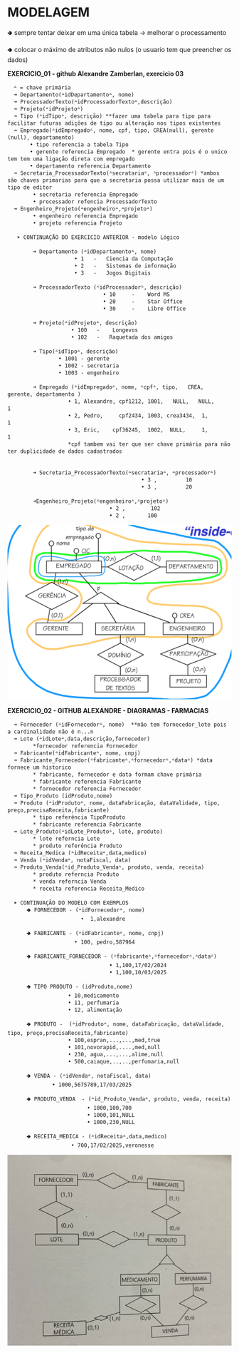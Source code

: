 # MODELAGEM

🢂 sempre tentar deixar em uma única tabela -> melhorar o processamento

🢂 colocar o máximo de atributos não nulos (o usuario tem que preencher os dados)
  
**EXERCICIO_01 - github Alexandre Zamberlan, exercicio 03**
      
      ᐞ = chave primária
      ➜ Departamento(ᐞidDepartamentoᐞ, nome)
      ➜ ProcessadorTexto(ᐞidProcessadorTextoᐞ,descrição)
      ➜ Projeto(ᐞidProjetoᐞ)
      ➜ Tipo (ᐞidTipoᐞ, descrição) **fazer uma tabela para tipo para facilitar futuras adiçôes de tipo ou alteração nos tipos existentes
      ➜ Empregado(ᐞidEmpregadoᐞ, nome, cpf, tipo, CREA(null), gerente (null), departamento)  
           • tipo referencia a tabela Tipo
           • gerente referencia Empregado  * gerente entra pois é o unico tem tem uma ligação direta com empregado
           • departamento referencia Departamento
      ➜ Secretaria_ProcessadorTexto(ᐞsecratariaᐞ, ᐞprocessadorᐞ) *ambos são chaves primarias para que a secretaria possa utilizar mais de um tipo de editor
            • secretaria referencia Empregado
            • processador refencia ProcessadorTexto
      ➜ Engenheiro_Projeto(ᐞengenheiroᐞ,ᐞprojetoᐞ)
            • engenheiro referencia Empregado
            • projeto referencia Projeto

       ➤ CONTINUAÇÃO DO EXERCICIO ANTERIOR - modelo Lógico
   
            ➜ Departamento (ᐞidDepartamentoᐞ, nome)
                         • 1   -   Ciencia da Computação
                         • 2   -   Sistemas de informação
                         • 3   -   Jogos Digitais

            ➜ ProcessadorTexto (ᐞidProcessadorᐞ, descrição)
                                  • 10     -    Word MS
                                  • 20     -    Star Office
                                  • 30     -    Libre Office

            ➜ Projeto(ᐞidProjetoᐞ, descrição)
                        • 100   -    Longevos
                        • 102   -   Raquetada dos amigos

            ➜ Tipo(ᐞidTipoᐞ, descrição)
                    • 1001 - gerente
                    • 1002 - secretaria
                    • 1003 - engenheiro

            ➜ Empregado (ᐞidEmpregadoᐞ, nome, ᐞcpfᐞ, tipo,   CREA,  gerente, departamento ) 
                       • 1, Alexandre, cpf1212, 1001,   NULL,   NULL,     1
                       • 2, Pedro,     cpf2434, 1003, crea3434,  1,       1
                       • 3, Eric,    cpf36245,  1002,  NULL,     1,       1
                       *cpf tambem vai ter que ser chave primária para não ter duplicidade de dados cadastrados


            ➜ Secretaria_ProcessadorTexto(ᐞsecratariaᐞ, ᐞprocessadorᐞ)
                                              • 3 ,         10
                                              • 3 ,         20

            ➜Engenheiro_Projeto(ᐞengenheiroᐞ,ᐞprojetoᐞ)
                                    • 2 ,        102
                                    • 2 ,       100
![imagem](https://github.com/vanessacezarn/3_Semestre/blob/main/Projeto%20de%20Banco%20de%20Dados/imagens%20exercicio/exercicio_01.png)

**EXERCICIO_02 - GITHUB ALEXANDRE - DIAGRAMAS - FARMACIAS**
 
      ➜ Fornecedor (ᐞidFornecedorᐞ, nome)  **não tem fornecedor_lote pois a cardinalidade não é n...n
      ➜ Lote (ᐞidLoteᐞ,data,descrição,fornecedor)
            *fornecedor referencia Fornecedor
      ➜ Fabricante(ᐞidFabricanteᐞ, nome, cnpj)
      ➜ Fabricante_Fornecedor(ᐞfabricanteᐞ,ᐞfornecedorᐞ,ᐞdataᐞ) *data fornece um historico
            * fabricante, fornecedor e data formam chave primária
            * fabricante referencia Fabricante 
            * fornecedor referencia Fornecedor
      ➜ Tipo_Produto (idProduto,nome)
      ➜ Produto (ᐞidProdutoᐞ, nome, dataFabricação, dataValidade, tipo, preço,precisaReceita,fabricante)    
            * tipo referência TipoProduto
            * fabricante referencia Fabricante
      ➜ Lote_Produto(ᐞidLote_Produtoᐞ, lote, produto)
            * lote referncia Lote 
            * produto referência Produto
      ➜ Receita_Medica (ᐞidReceitaᐞ,data,medico)
      ➜ Venda (ᐞidVendaᐞ, notaFiscal, data) 
      ➜ Produto_Venda(ᐞid_Produto_Vendaᐞ, produto, venda, receita)
            * produto referncia Produto
            * venda referncia Venda
            * receita referencia Receita_Medico
            
      ➤ CONTINUAÇÃO DO MODELO COM EXEMPLOS
          🢂 FORNECEDOR - (ᐞidFornecedorᐞ, nome)
                           •  1,alexandre

          🢂 FABRICANTE - (ᐞidFabricanteᐞ, nome, cnpj)
                         • 100, pedro,587964

          🢂 FABRICANTE_FORNECEDOR - (ᐞfabricanteᐞ,ᐞfornecedorᐞ,ᐞdataᐞ)
                                    • 1,100,17/02/2024
                                    • 1,100,10/03/2025

          🢂 TIPO PRODUTO - (idProduto,nome)
                       • 10,medicamento
                       • 11, perfumaria
                       • 12, alimentação

          🢂 PRODUTO -  (ᐞidProdutoᐞ, nome, dataFabricação, dataValidade, tipo, preço,precisaReceita,fabricante) 
                       • 100,espran,...,...,med,true
                       • 101,novorapid,....,med,null
                       • 230, agua,...,...,alime,null
                       • 500,caiaque,..,..,perfumaria,null
    
          🢂 VENDA - (ᐞidVendaᐞ, notaFiscal, data)
                  • 1000,5675789,17/03/2025

          🢂 PRODUTO_VENDA  - (ᐞid_Produto_Vendaᐞ, produto, venda, receita)
                             • 1000,100,700
                             • 1000,101,NULL
                             • 1000,230,NULL

          🢂 RECEITA_MEDICA - (ᐞidReceitaᐞ,data,medico)
                        • 700,17/02/2025,veronesse
![imagem](https://github.com/vanessacezarn/3_Semestre/blob/main/Projeto%20de%20Banco%20de%20Dados/imagens%20exercicio/exercicio_02.png)

    
